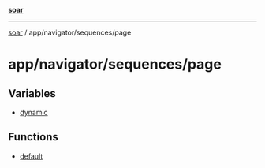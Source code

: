 [**soar**](../../../../README.md)

***

[soar](../../../../modules.md) / app/navigator/sequences/page

# app/navigator/sequences/page

## Variables

- [dynamic](variables/dynamic.md)

## Functions

- [default](functions/default.md)
